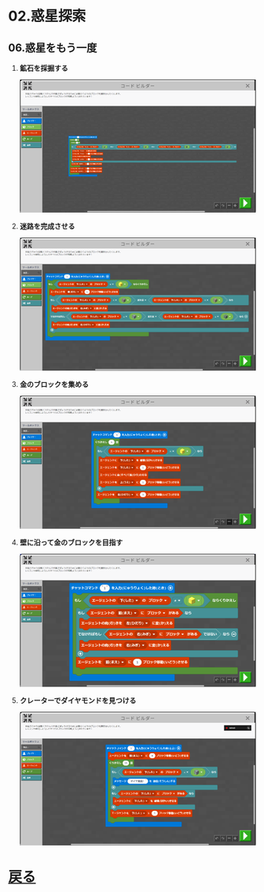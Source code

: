 # 02.惑星探索

## 06.惑星をもう一度

1. **鉱石を採掘する**

	![01_鉱石を採掘する](01_鉱石を採掘する.png "01_鉱石を採掘する")

1. **迷路を完成させる**

	![02_迷路を完成させる](02_迷路を完成させる.png "02_迷路を完成させる")

1. **金のブロックを集める**

	![03_金のブロックを集める](03_金のブロックを集める.png "03_金のブロックを集める")

1. **壁に沿って金のブロックを目指す**

	![04_壁に沿って金のブロックを目指す](04_壁に沿って金のブロックを目指す.png "04_壁に沿って金のブロックを目指す")

1. **クレーターでダイヤモンドを見つける**

	![05_クレーターでダイヤモンドを見つける](05_クレーターでダイヤモンドを見つける.png "05_クレーターでダイヤモンドを見つける")

# [戻る](../block02.html)